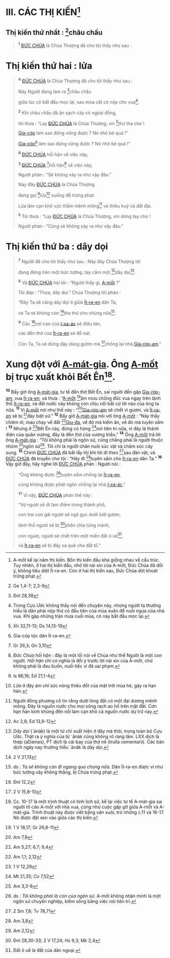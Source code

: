 # III. CÁC THỊ KIẾN[^1-b4648d6b-3c80-47b7-8114-4212dcb7c493]

## Thị kiến thứ nhất : [^1@-b4648d6b-3c80-47b7-8114-4212dcb7c493]châu chấu

> <sup><b>1</b></sup> [ĐỨC CHÚA]() là Chúa Thượng đã cho tôi thấy như sau :
> 
# Thị kiến thứ hai : lửa

> <sup><b>4</b></sup> [ĐỨC CHÚA]() là Chúa Thượng đã cho tôi thấy như sau :
>
> Này Người đang làm ra [^2@-b4648d6b-3c80-47b7-8114-4212dcb7c493]châu chấu
>
> giữa lúc cỏ bắt đầu mọc lại, sau mùa cắt cỏ nộp cho vua[^2-b4648d6b-3c80-47b7-8114-4212dcb7c493].
>
> <sup><b>2</b></sup> Khi châu chấu đã ăn sạch cây cỏ ngoài đồng,
>
> tôi thưa : “Lạy [ĐỨC CHÚA]() là Chúa Thượng, xin [^3@-b4648d6b-3c80-47b7-8114-4212dcb7c493]thứ tha cho !
>
> [Gia-cóp]() làm sao đứng vững được ? Nó nhỏ bé quá !”
> 
> [Gia-cóp]()[^3-b4648d6b-3c80-47b7-8114-4212dcb7c493] làm sao đứng vững được ? Nó nhỏ bé quá !”
>
> <sup><b>6</b></sup> [ĐỨC CHÚA]() hối hận về việc này,
> 
> <sup><b>3</b></sup> [ĐỨC CHÚA]() [^4@-b4648d6b-3c80-47b7-8114-4212dcb7c493]hối hận[^4-b4648d6b-3c80-47b7-8114-4212dcb7c493] về việc này,
>
> Người phán : “Sẽ không xảy ra như vậy đâu.”
>
> Này đây [ĐỨC CHÚA]() là Chúa Thượng
>
> đang gọi [^5@-b4648d6b-3c80-47b7-8114-4212dcb7c493]lửa[^5-b4648d6b-3c80-47b7-8114-4212dcb7c493] xuống để trừng phạt.
>
> Lửa làm cạn khô vực thẳm mênh mông[^6-b4648d6b-3c80-47b7-8114-4212dcb7c493] và thiêu huỷ cả đất đai.
>
> <sup><b>5</b></sup> Tôi thưa : “Lạy [ĐỨC CHÚA]() là Chúa Thượng, xin dừng tay cho !
>
> Người phán : “Cũng sẽ không xảy ra như vậy đâu.”

# Thị kiến thứ ba : dây dọi

> <sup><b>7</b></sup> Người đã cho tôi thấy như sau : Này đây Chúa Thượng tôi
>
> đang đứng trên một bức tường, tay cầm một [^6@-b4648d6b-3c80-47b7-8114-4212dcb7c493]dây dọi[^7-b4648d6b-3c80-47b7-8114-4212dcb7c493].
>
> <sup><b>8</b></sup> Và [ĐỨC CHÚA]() hỏi tôi : “Ngươi thấy gì, [A-mốt]() ?”
>
> Tôi đáp : “Thưa, dây dọi.” Chúa Thượng tôi phán :
>
> “Đây Ta sẽ căng dây dọi ở giữa [Ít-ra-en]() dân Ta,
>
> và Ta sẽ không còn [^7@-b4648d6b-3c80-47b7-8114-4212dcb7c493]tha thứ cho chúng nữa[^8-b4648d6b-3c80-47b7-8114-4212dcb7c493].
>
> <sup><b>9</b></sup> Các [^8@-b4648d6b-3c80-47b7-8114-4212dcb7c493]nơi cao của [I-xa-ác]() sẽ điêu tàn,
>
> các đền thờ của [Ít-ra-en]() sẽ đổ nát.
>
> Còn Ta, Ta sẽ đứng dậy dùng gươm mà [^9@-b4648d6b-3c80-47b7-8114-4212dcb7c493]chống lại nhà [Gia-róp-am]().”

# Xung đột với [A-mát-gia](). Ông [A-mốt]() bị trục xuất khỏi Bết Ên[^9-b4648d6b-3c80-47b7-8114-4212dcb7c493].
<sup><b>10</b></sup> Bấy giờ ông [A-mát-gia](), tư tế đền thờ Bết Ên, sai người đến gặp [Gia-róp-am](), vua [Ít-ra-en](), và thưa : “[A-mốt]() [^10@-b4648d6b-3c80-47b7-8114-4212dcb7c493]âm mưu chống đức vua ngay trên lãnh thổ [Ít-ra-en](), và đất nước này không còn chịu nổi bất cứ lời nào của ông ta nữa. <sup><b>11</b></sup> Vì [A-mốt]() nói như thế này : “[^11@-b4648d6b-3c80-47b7-8114-4212dcb7c493][Gia-róp-am]() sẽ chết vì gươm, và [Ít-ra-en]() sẽ bị [^12@-b4648d6b-3c80-47b7-8114-4212dcb7c493]đày biệt xứ.” <sup><b>12</b></sup> Bấy giờ [A-mát-gia]() nói với ông [A-mốt]() : “Này thầy chiêm ơi, mau chạy về đất [^13@-b4648d6b-3c80-47b7-8114-4212dcb7c493][Giu-đa](), về đó mà kiếm ăn, về đó mà tuyên sấm ! <sup><b>13</b></sup> Nhưng ở [^14@-b4648d6b-3c80-47b7-8114-4212dcb7c493]Bết Ên này, đừng có hòng [^15@-b4648d6b-3c80-47b7-8114-4212dcb7c493]nói tiên tri nữa, vì đây là thánh điện của quân vương, đây là đền thờ của vương triều.” <sup><b>14</b></sup> Ông [A-mốt]() trả lời ông [A-mát-gia]() : “Tôi không phải là ngôn sứ, cũng chẳng phải là người thuộc nhóm [^16@-b4648d6b-3c80-47b7-8114-4212dcb7c493]ngôn sứ[^10-b4648d6b-3c80-47b7-8114-4212dcb7c493]. Tôi chỉ là người chăn nuôi súc vật và chăm sóc cây sung. <sup><b>15</b></sup> Chính [ĐỨC CHÚA]() đã bắt lấy tôi khi tôi đi theo [^17@-b4648d6b-3c80-47b7-8114-4212dcb7c493]sau đàn vật, và [ĐỨC CHÚA]() đã truyền cho tôi : “Hãy đi [^18@-b4648d6b-3c80-47b7-8114-4212dcb7c493]tuyên sấm cho [Ít-ra-en]() dân Ta.” <sup><b>16</b></sup> Vậy giờ đây, hãy nghe lời [ĐỨC CHÚA]() phán : Ngươi nói :

> “Ông không được [^19@-b4648d6b-3c80-47b7-8114-4212dcb7c493]tuyên sấm chống lại [Ít-ra-en](),
>
> cũng không được phát ngôn chống lại nhà [I-xa-ác]().”
>
> <sup><b>17</b></sup> Vì vậy, [ĐỨC CHÚA]() phán thế này :
>
> “Vợ ngươi sẽ đi làm điếm trong thành phố,
>
> con trai con gái ngươi sẽ ngã gục dưới lưỡi gươm,
>
> lãnh thổ ngươi sẽ bị [^20@-b4648d6b-3c80-47b7-8114-4212dcb7c493]phân chia từng mảnh,
>
> còn ngươi, ngươi sẽ chết trên một miền đất ô uế[^11-b4648d6b-3c80-47b7-8114-4212dcb7c493],
>
> và [Ít-ra-en]() sẽ bị đày xa quê cha đất tổ.”

[^1-b4648d6b-3c80-47b7-8114-4212dcb7c493]: A-mốt kể lại năm thị kiến. Bốn thị kiến đầu khá giống nhau về cấu trúc. Tuy nhiên, ở hai thị kiến đầu, nhờ lời nài xin của A-mốt, Đức Chúa đã đổi ý, không tiêu diệt Ít-ra-en. Còn ở hai thị kiến sau, Đức Chúa dứt khoát trừng phạt.
[^2-b4648d6b-3c80-47b7-8114-4212dcb7c493]: Trong Cựu Ước không thấy nói đến chuyện này, nhưng người ta thường hiểu là dân phải nộp thứ cỏ đầu tiên của mùa xuân để nuôi ngựa của nhà vua. Khi gặp những trận mưa cuối mùa, cỏ này bắt đầu mọc lại.
[^3-b4648d6b-3c80-47b7-8114-4212dcb7c493]: Gia-cóp tức dân Ít-ra-en.
[^4-b4648d6b-3c80-47b7-8114-4212dcb7c493]: *Đức Chúa hối hận* : đây là một lối nói về Chúa như thể Người là một con người. *Hối hận* chỉ có nghĩa là đổi ý trước lời nài xin của A-mốt, chứ không phải là đau buồn, nuối tiếc vì đã sai phạm.
[^5-b4648d6b-3c80-47b7-8114-4212dcb7c493]: *Lửa* ở đây ám chỉ sức nóng thiêu đốt của mặt trời mùa hè, gây ra hạn hán.
[^6-b4648d6b-3c80-47b7-8114-4212dcb7c493]: Người đông phương cổ tin rằng dưới lòng đất có một đại dương mênh mông. Đây là nguồn nước cho mọi sông rạch ao hồ trên mặt đất. Cơn hạn hán kinh khủng đến nỗi làm cạn khô cả nguồn nước dự trữ này.
[^7-b4648d6b-3c80-47b7-8114-4212dcb7c493]: *Dây dọi* (´ánäk) là một từ chỉ xuất hiện ở đây mà thôi, trong toàn bộ Cựu Ước. Thật ra ý nghĩa của từ ´ánäk cũng không rõ ràng lắm. LXX dịch là thép (aDamas), PT dịch là cái bay của thợ nề (trulla cementarii). Các bản dịch ngày nay thường hiểu ´ánäk là dây dọi.
[^8-b4648d6b-3c80-47b7-8114-4212dcb7c493]: ds : *Ta sẽ không còn đi ngang qua chúng nữa*. Dân Ít-ra-en được ví như bức tường xây không thẳng, bị Chúa trừng phạt.
[^9-b4648d6b-3c80-47b7-8114-4212dcb7c493]: Cc. 10-17 là một trình thuật có tính lịch sử, kể lại việc tư tế A-mát-gia sai người tố cáo A-mốt với nhà vua, cũng như cuộc gặp gỡ giữa A-mốt và A-mát-gia. Trình thuật này được viết bằng văn xuôi, trừ những c.11 và 16-17. Nó được đặt xen vào giữa các thị kiến.
[^10-b4648d6b-3c80-47b7-8114-4212dcb7c493]: ds : *Tôi không phải là con của ngôn sứ*. A-mốt không nhận mình là một ngôn sứ chuyên nghiệp, kiếm sống bằng việc nói tiên tri.
[^11-b4648d6b-3c80-47b7-8114-4212dcb7c493]: Đất ô uế là đất của dân ngoại.
[^1@-b4648d6b-3c80-47b7-8114-4212dcb7c493]: Ge 1,4-7; 2,3-9
[^2@-b4648d6b-3c80-47b7-8114-4212dcb7c493]: Đnl 28,38
[^3@-b4648d6b-3c80-47b7-8114-4212dcb7c493]: Xh 32,11-13; Ds 14,13-19
[^4@-b4648d6b-3c80-47b7-8114-4212dcb7c493]: Gr 26,3; Gn 3,10
[^5@-b4648d6b-3c80-47b7-8114-4212dcb7c493]: Is 66,16; Ed 21,1-4
[^6@-b4648d6b-3c80-47b7-8114-4212dcb7c493]: Ac 2,8; Ed 13,8-12
[^7@-b4648d6b-3c80-47b7-8114-4212dcb7c493]: 2 V 21,13
[^8@-b4648d6b-3c80-47b7-8114-4212dcb7c493]: Đnl 12,2
[^9@-b4648d6b-3c80-47b7-8114-4212dcb7c493]: 2 V 15,8-10
[^10@-b4648d6b-3c80-47b7-8114-4212dcb7c493]: 1 V 18,17; Gr 26,8-11
[^11@-b4648d6b-3c80-47b7-8114-4212dcb7c493]: Am 7,9
[^12@-b4648d6b-3c80-47b7-8114-4212dcb7c493]: Am 5,27; 6,7; 9,4
[^13@-b4648d6b-3c80-47b7-8114-4212dcb7c493]: Am 1,1; 2,12
[^14@-b4648d6b-3c80-47b7-8114-4212dcb7c493]: 1 V 12,29
[^15@-b4648d6b-3c80-47b7-8114-4212dcb7c493]: Mt 21,35; Cv 7,52
[^16@-b4648d6b-3c80-47b7-8114-4212dcb7c493]: Am 3,3-8
[^17@-b4648d6b-3c80-47b7-8114-4212dcb7c493]: 2 Sm 7,8; Tv 78,71
[^18@-b4648d6b-3c80-47b7-8114-4212dcb7c493]: Am 3,8
[^19@-b4648d6b-3c80-47b7-8114-4212dcb7c493]: Am 2,12
[^20@-b4648d6b-3c80-47b7-8114-4212dcb7c493]: Đnl 28,30-33; 2 V 17,24; Hs 9,3; Mk 2,4